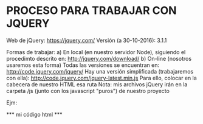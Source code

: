 PROCESO PARA TRABAJAR CON JQUERY
================================
Web de jQuery: https://jquery.com/
Versión (a 30-10-2016): 3.1.1

Formas de trabajar:
a) En local (en nuestro servidor Node), siguiendo el procedimto descrito en: http://jquery.com/download/ 
b) On-line (nosotros usaremos esta forma)
   Todas las versiones se encuentran en: http://code.jquery.com/jquery/
   Hay una versión simplificada (trabajaremos con ella): http://code.jquery.com/jquery-latest.min.js
   Para ello, colocar en la cabecera de nuestro HTML esa ruta
   Nota: mis archivos jQuery irán en la carpeta /js (junto con los javascript "puros") de nuestro proyecto
   
Ejm:

<!DOCTYPE html>
<html lang="en">
<head>
    <meta charset="UTF-8">
    <title>My App que usa jQuery</title>
    <script type="text/javascript" src="http://code.jquery.com/jquery-latest.min.js"></script>
    <script type="text/javascript" src="js/mi_archivo_jQuery.js"></script>
    <script type="text/javascript" src="js/mi_archivo_javascript.js"></script>
    
</head>
<body>
   
   *** mi código html ***
   
</body>
</html>
   


